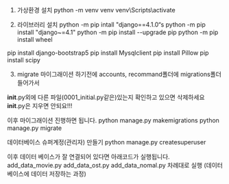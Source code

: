 1. 가상환경 설치
python -m venv venv
venv\Scripts\activate

2. 라이브러리 설치
python -m pip intall "django==4.1.0“s
python -m pip install "django~=4.1"
python -m pip install --upgrade pip
python -m pip install wheel

pip install django-bootstrap5
pip install Mysqlclient
pip install Pillow
pip install scipy

3. migrate
마이그래이션 하기전에 accounts, recommand폴더에 migrations폴더 들어가서

__init__.py외에 다른 파일(0001_initial.py같은)있는지 확인하고 있으면 삭제하세요
__init__.py은 지우면 안되요!!!

이후 마이그래이션 진행하면 됩니다.
python manage.py makemigrations
python manage.py migrate

데이터베이스 슈퍼계정(관리자) 만들기
python manage.py createsuperuser

이후 데이터 베이스가 잘 연결되어 있다면 아래코드가 실행됩니다.
add_data_movie.py
add_data_ost.py
add_data_nomal.py
차례대로 실행 (데이터 베이스에 데이터 저장하는 과정)